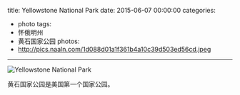 title: Yellowstone National Park
date: 2015-06-07 00:00:00
categories:
- photo
tags:
- 怀俄明州
- 黄石国家公园
photos:
- http://pics.naaln.com/1d088d01a1f361b4a10c39d503ed56cd.jpeg
---

![Yellowstone National Park](http://pics.naaln.com/3fb1ad9db35371e49787785e0bdea905.jpeg)

黄石国家公园是美国第一个国家公园。